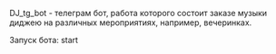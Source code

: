 DJ_tg_bot - телеграм бот, работа которого состоит заказе музыки диджею на различных мероприятиях, например, вечеринках.

Запуск бота: start
